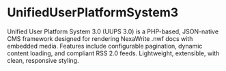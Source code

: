 # UnifiedUserPlatformSystem3
Unified User Platform System 3.0 (UUPS 3.0) is a PHP-based, JSON-native CMS framework designed for rendering NexaWrite .nwf docs with embedded media. Features include configurable pagination, dynamic content loading, and compliant RSS 2.0 feeds. Lightweight, extensible, with clean, responsive styling.
